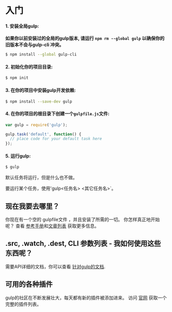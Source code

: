 # 入门

#### 1. 安装全局gulp:

__如果你以前安装过的全局的gulp版本, 请运行 `npm rm --global gulp`
以确保你的旧版本不会与gulp-cli 冲突。__

```sh
$ npm install --global gulp-cli
```

#### 2. 初始化你的项目目录:

```sh
$ npm init
```

#### 3. 在你的项目中安装gulp开发依赖:

```sh
$ npm install --save-dev gulp
```

#### 4. 在你的项目的根目录下创建一个`gulpfile.js`文件:

```js
var gulp = require('gulp');

gulp.task('default', function() {
  // place code for your default task here
});
```

#### 5. 运行gulp:

```sh
$ gulp
```

默认任务将运行，但是什么也不做。

要运行某个任务，使用'gulp<任务名> <其它任务名>`。

## 现在我要去哪里？

你现在有一个空的 gulpfile文件 ，并且安装了所需的一切。 你怎样真正地开始呢？ 查看 [参考手册](recipes)和[文章列表](README.md#articles) 获取更多信息。

## .src, .watch, .dest, CLI 参数列表 - 我如何使用这些东西呢？

需要API详细的文档，你可以查看 [针对gulp的文档](API.md).

## 可用的各种插件

gulp的社区在不断发展壮大，每天都有新的插件被添加进来。 访问 [官网](http://gulpjs.com/plugins/) 获取一个完整的插件列表。
